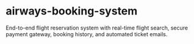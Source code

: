 # airways-booking-system
End-to-end flight reservation system with real-time flight search, secure payment gateway, booking history, and automated ticket emails.
